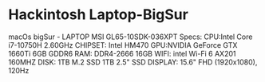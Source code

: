 # Hackintosh Laptop-BigSur
macOs bigSur - LAPTOP MSI GL65-10SDK-036XPT
Specs:
  CPU:Intel Core i7-10750H 2.60GHz
  CHIPSET: Intel HM470
  GPU:NVIDIA GeForce GTX 1660Ti 6GB GDDR6
  RAM: DDR4-2666 16GB
  WIFI: intel Wi-Fi 6 AX201 160MHZ
  DISK: 1TB M.2 SSD
        1TB 2.5" SSD
  DISPLAY: 15.6" FHD (1920x1080), 120Hz
  

  
  
